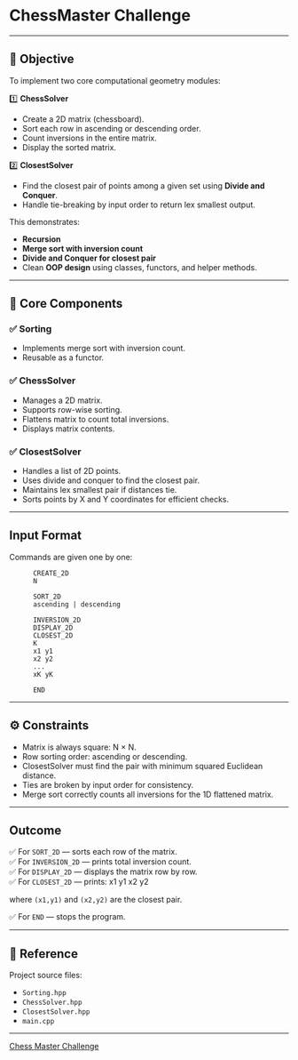 # ChessMaster Challenge

---

## 🎯 Objective

To implement two core computational geometry modules:

1️⃣ **ChessSolver**  
- Create a 2D matrix (chessboard).
- Sort each row in ascending or descending order.
- Count inversions in the entire matrix.
- Display the sorted matrix.

2️⃣ **ClosestSolver**  
- Find the closest pair of points among a given set using **Divide and Conquer**.
- Handle tie-breaking by input order to return lex smallest output.

This demonstrates:
- **Recursion**
- **Merge sort with inversion count**
- **Divide and Conquer for closest pair**
- Clean **OOP design** using classes, functors, and helper methods.

---

## 🧩 Core Components

### ✅ **Sorting**
- Implements merge sort with inversion count.
- Reusable as a functor.

### ✅ **ChessSolver**
- Manages a 2D matrix.
- Supports row-wise sorting.
- Flattens matrix to count total inversions.
- Displays matrix contents.

### ✅ **ClosestSolver**
- Handles a list of 2D points.
- Uses divide and conquer to find the closest pair.
- Maintains lex smallest pair if distances tie.
- Sorts points by X and Y coordinates for efficient checks.

---

## Input Format

Commands are given one by one:

          CREATE_2D
          N
          
          SORT_2D
          ascending | descending
          
          INVERSION_2D
          DISPLAY_2D
          CLOSEST_2D
          K
          x1 y1
          x2 y2
          ...
          xK yK
          
          END

---

## ⚙️ Constraints

- Matrix is always square: N × N.
- Row sorting order: ascending or descending.
- ClosestSolver must find the pair with minimum squared Euclidean distance.
- Ties are broken by input order for consistency.
- Merge sort correctly counts all inversions for the 1D flattened matrix.

---

## Outcome

✅ For `SORT_2D` — sorts each row of the matrix.  
✅ For `INVERSION_2D` — prints total inversion count.  
✅ For `DISPLAY_2D` — displays the matrix row by row.  
✅ For `CLOSEST_2D` — prints:
x1 y1 x2 y2

where `(x1,y1)` and `(x2,y2)` are the closest pair.

✅ For `END` — stops the program.

---

## 📄 Reference

Project source files:  
- `Sorting.hpp`  
- `ChessSolver.hpp`  
- `ClosestSolver.hpp`  
- `main.cpp`

---

[Chess Master Challenge](https://github.com/user-attachments/files/21110185/Assignment.Week.7.1.pdf)
